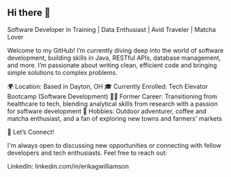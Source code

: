 ## Hi there 👋

<!--
**eg842385/eg842385** is a ✨ _special_ ✨ repository because its `README.md` (this file) appears on your GitHub profile.

Here are some ideas to get you started:

- 🔭 I’m currently working on ...
- 🌱 I’m currently learning ...
- 👯 I’m looking to collaborate on ...
- 🤔 I’m looking for help with ...
- 💬 Ask me about ...
- 📫 How to reach me: ...
- 😄 Pronouns: ...
- ⚡ Fun fact: ...
-->
Software Developer in Training | Data Enthusiast | Avid Traveler | Matcha Lover

Welcome to my GitHub! I’m currently diving deep into the world of software development, building skills in Java, RESTful APIs, database management, and more. I’m passionate about writing clean, efficient code and bringing simple solutions to complex problems.


🌍 Location: Based in Dayton, OH
🎓 Currently Enrolled: Tech Elevator Bootcamp (Software Development)
👩‍💻 Former Career: Transitioning from healthcare to tech, blending analytical skills from research with a passion for software development
🍃 Hobbies: Outdoor adventurer, coffee and matcha enthusiast, and a fan of exploring new towns and farmers' markets

💬 Let’s Connect!

I'm always open to discussing new opportunities or connecting with fellow developers and tech enthusiasts. Feel free to reach out:

LinkedIn: linkedin.com/in/erikagwilliamson
